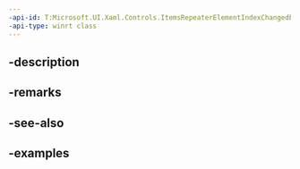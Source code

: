 ```yaml
---
-api-id: T:Microsoft.UI.Xaml.Controls.ItemsRepeaterElementIndexChangedEventArgs
-api-type: winrt class
---
```


## -description

## -remarks

## -see-also

## -examples

